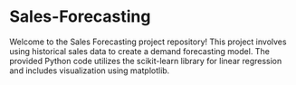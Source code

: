 # Sales-Forecasting
Welcome to the Sales Forecasting project repository! This project involves using historical sales data to create a demand forecasting model. The provided Python code utilizes the scikit-learn library for linear regression and includes visualization using matplotlib.
